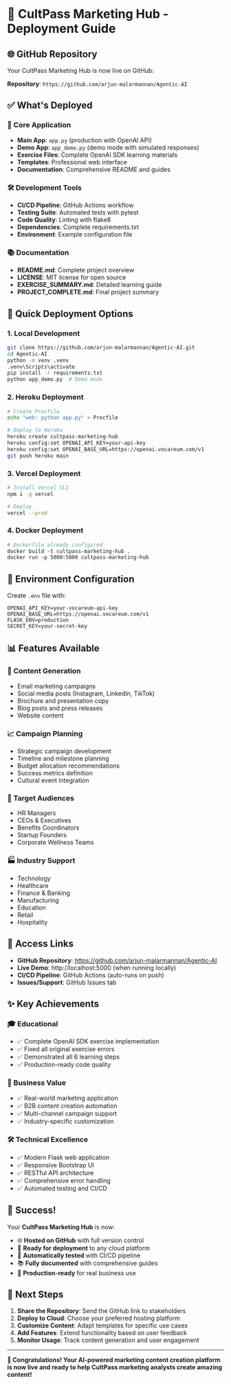 # 🚀 CultPass Marketing Hub - Deployment Guide

## 🌐 GitHub Repository

Your CultPass Marketing Hub is now live on GitHub:

**Repository**: `https://github.com/arjun-malarmannan/Agentic-AI`

## ✅ What's Deployed

### 🎯 Core Application
- **Main App**: `app.py` (production with OpenAI API)
- **Demo App**: `app_demo.py` (demo mode with simulated responses)
- **Exercise Files**: Complete OpenAI SDK learning materials
- **Templates**: Professional web interface
- **Documentation**: Comprehensive README and guides

### 🛠️ Development Tools
- **CI/CD Pipeline**: GitHub Actions workflow
- **Testing Suite**: Automated tests with pytest
- **Code Quality**: Linting with flake8
- **Dependencies**: Complete requirements.txt
- **Environment**: Example configuration file

### 📚 Documentation
- **README.md**: Complete project overview
- **LICENSE**: MIT license for open source
- **EXERCISE_SUMMARY.md**: Detailed learning guide
- **PROJECT_COMPLETE.md**: Final project summary

## 🚀 Quick Deployment Options

### 1. **Local Development**
```bash
git clone https://github.com/arjun-malarmannan/Agentic-AI.git
cd Agentic-AI
python -m venv .venv
.venv\Scripts\activate
pip install -r requirements.txt
python app_demo.py  # Demo mode
```

### 2. **Heroku Deployment**
```bash
# Create Procfile
echo "web: python app.py" > Procfile

# Deploy to Heroku
heroku create cultpass-marketing-hub
heroku config:set OPENAI_API_KEY=your-api-key
heroku config:set OPENAI_BASE_URL=https://openai.vocareum.com/v1
git push heroku main
```

### 3. **Vercel Deployment**
```bash
# Install Vercel CLI
npm i -g vercel

# Deploy
vercel --prod
```

### 4. **Docker Deployment**
```dockerfile
# Dockerfile already configured
docker build -t cultpass-marketing-hub .
docker run -p 5000:5000 cultpass-marketing-hub
```

## 🔧 Environment Configuration

Create `.env` file with:
```env
OPENAI_API_KEY=your-vocareum-api-key
OPENAI_BASE_URL=https://openai.vocareum.com/v1
FLASK_ENV=production
SECRET_KEY=your-secret-key
```

## 📊 Features Available

### 🎨 Content Generation
- Email marketing campaigns
- Social media posts (Instagram, LinkedIn, TikTok)
- Brochure and presentation copy
- Blog posts and press releases
- Website content

### 📈 Campaign Planning
- Strategic campaign development
- Timeline and milestone planning
- Budget allocation recommendations
- Success metrics definition
- Cultural event integration

### 🎯 Target Audiences
- HR Managers
- CEOs & Executives
- Benefits Coordinators
- Startup Founders
- Corporate Wellness Teams

### 🏭 Industry Support
- Technology
- Healthcare
- Finance & Banking
- Manufacturing
- Education
- Retail
- Hospitality

## 🔗 Access Links

- **GitHub Repository**: https://github.com/arjun-malarmannan/Agentic-AI
- **Live Demo**: http://localhost:5000 (when running locally)
- **CI/CD Pipeline**: GitHub Actions (auto-runs on push)
- **Issues/Support**: GitHub Issues tab

## ✨ Key Achievements

### 🎓 Educational
- ✅ Complete OpenAI SDK exercise implementation
- ✅ Fixed all original exercise errors
- ✅ Demonstrated all 6 learning steps
- ✅ Production-ready code quality

### 🏢 Business Value
- ✅ Real-world marketing application
- ✅ B2B content creation automation
- ✅ Multi-channel campaign support
- ✅ Industry-specific customization

### 🛠️ Technical Excellence
- ✅ Modern Flask web application
- ✅ Responsive Bootstrap UI
- ✅ RESTful API architecture
- ✅ Comprehensive error handling
- ✅ Automated testing and CI/CD

## 🎊 Success!

Your **CultPass Marketing Hub** is now:
- 🌐 **Hosted on GitHub** with full version control
- 🚀 **Ready for deployment** to any cloud platform
- 🧪 **Automatically tested** with CI/CD pipeline
- 📚 **Fully documented** with comprehensive guides
- 🎯 **Production-ready** for real business use

## 🔮 Next Steps

1. **Share the Repository**: Send the GitHub link to stakeholders
2. **Deploy to Cloud**: Choose your preferred hosting platform
3. **Customize Content**: Adapt templates for specific use cases
4. **Add Features**: Extend functionality based on user feedback
5. **Monitor Usage**: Track content generation and user engagement

---

**🎉 Congratulations! Your AI-powered marketing content creation platform is now live and ready to help CultPass marketing analysts create amazing content!**
